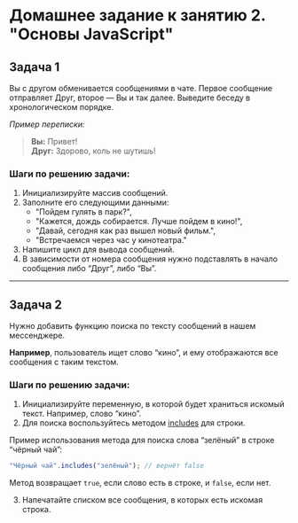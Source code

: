 # Домашнее задание к занятию 2. "Основы JavaScript"

## Задача 1

Вы с другом обменивается сообщениями в чате. Первое сообщение отправляет Друг, второе — Вы и так далее. 
Выведите беседу в хронологическом порядке.

*Пример переписки:*

> **Вы:** Привет!  
> **Друг:** Здорово, коль не шутишь!

### Шаги по решению задачи:
1. Инициализируйте массив сообщений.
2. Заполните его следующими данными:
    * "Пойдем гулять в парк?",
    * "Кажется, дождь собирается. Лучше пойдем в кино!",
    * "Давай, сегодня как раз вышел новый фильм.",
    * "Встречаемся через час у кинотеатра."
3. Напишите цикл для вывода сообщений.
4. В зависимости от номера сообщения нужно подставлять в начало сообщения либо “Друг”, либо “Вы”.

***

## Задача 2

Нужно добавить функцию поиска по тексту сообщений в нашем мессенджере. 

**Например**, пользователь ищет слово “кино”, и ему отображаются все сообщения с таким текстом.

### Шаги по решению задачи:
1. Инициализируйте переменную, в которой будет храниться искомый текст. Например, слово “кино”.
2. Для поиска воспользуйтесь методом [includes](https://developer.mozilla.org/ru/docs/Web/JavaScript/Reference/Global_Objects/Array/includes) для строки. 

Пример использования метода для поиска слова “зелёный” в строке “чёрный чай”:

```JavaScript
"Чёрный чай".includes("зелёный"); // вернёт false
```

Метод возвращает `true`, если слово есть в строке, и `false`, если нет.

3. Напечатайте списком все сообщения, в которых есть искомая строка.
